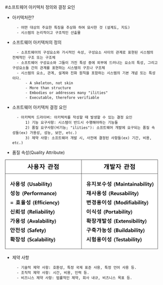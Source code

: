 #소프트웨어 아키텍처 정의와 결정 요인

* 아키텍처란?

        - 어떤 대상의 주요한 특징을 추상화 하여 묘사한 것 (설계도, 지도)
        - 시스템의 논리적이고 구조적인 산출물
        
* 소프트웨어 아키텍처의 정의

        - 소프트웨어의 구성요소와 가시적인 속성, 구성요소 사이의 관계로 표현된 시스템의 전체적인 구조 또는 구조체
        - 소프트웨어 구성요소와 그들이 가진 특성 중에 외부에 드러나는 요소의 특성, 그리고 구성요소들 간의 관계를 표현하는 시스템의 구조나 구조체 
        - 시스템의 요소, 관계, 설계와 진화 원칙을 포함하는 시스템의 기본 개념 또는 특성이다.
            - A skeleton, not skin
            - More than structure
            - Embodies or addresses many "ilities"
            - Executable, therefore verifiable
            
* 소프트웨어 아키텍처 결정 요인

        - 아키텍처 드라이버: 아키텍처를 작성할 때 발생할 수 있는 결정 요인
            1) 기능 요구사항: 시스템이 반드시 수행해야하는 기능들
            2) 품질 요구사항(비기능; "ilities"): 소프트웨어 개발에 요구되는 품질 속성들(ex) 가용성, 성능, 보안, etc.)
            3) 제약 사항: 소프트웨어 개발 시, 사전에 결정된 사항들(ex) 기간, 비용, etc.)

* 품질 속성(Quality Attribute)

![Alt_text](./img_quality_attribute.jpg)

* 제약 사항
    
        - 기술적 제약 사항: 호환성, 특정 국제 표준 사용, 특정 언어 사용 등.
        - 조직적 제약 사항: 시간, 비용, 인력 등.
        - 비즈니스 제약 사항: 법률적인 제약, 회사 내규, 비즈니스 목표 등.
